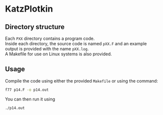 # KatzPlotkin

## Directory structure
Each `PXX` directory contains a program code.  
Inside each directory, the source code is named `pXX.F` and an example output is provided with the name `pXX.log`.  
A Makefile for use on Linux systems is also provided.

## Usage
Compile the code using either the provided `Makefile` or using the command:
```Bash
f77 p14.F -o p14.out
```
You can then run it using 
```Bash
./p14.out
```
